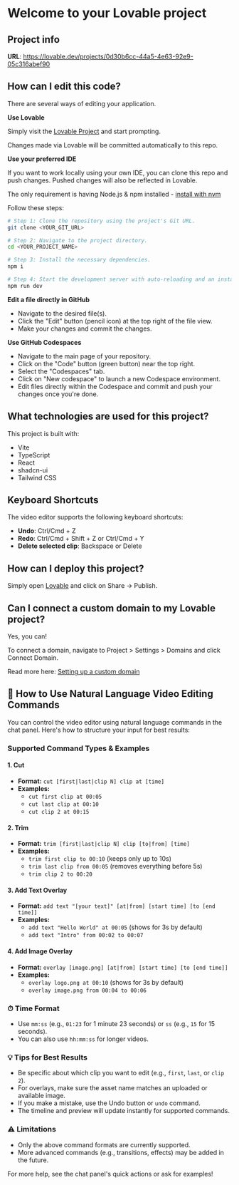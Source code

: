 # Welcome to your Lovable project

## Project info

**URL**: https://lovable.dev/projects/0d30b6cc-44a5-4e63-92e9-05c316abef90

## How can I edit this code?

There are several ways of editing your application.

**Use Lovable**

Simply visit the [Lovable Project](https://lovable.dev/projects/0d30b6cc-44a5-4e63-92e9-05c316abef90) and start prompting.

Changes made via Lovable will be committed automatically to this repo.

**Use your preferred IDE**

If you want to work locally using your own IDE, you can clone this repo and push changes. Pushed changes will also be reflected in Lovable.

The only requirement is having Node.js & npm installed - [install with nvm](https://github.com/nvm-sh/nvm#installing-and-updating)

Follow these steps:

```sh
# Step 1: Clone the repository using the project's Git URL.
git clone <YOUR_GIT_URL>

# Step 2: Navigate to the project directory.
cd <YOUR_PROJECT_NAME>

# Step 3: Install the necessary dependencies.
npm i

# Step 4: Start the development server with auto-reloading and an instant preview.
npm run dev
```

**Edit a file directly in GitHub**

- Navigate to the desired file(s).
- Click the "Edit" button (pencil icon) at the top right of the file view.
- Make your changes and commit the changes.

**Use GitHub Codespaces**

- Navigate to the main page of your repository.
- Click on the "Code" button (green button) near the top right.
- Select the "Codespaces" tab.
- Click on "New codespace" to launch a new Codespace environment.
- Edit files directly within the Codespace and commit and push your changes once you're done.

## What technologies are used for this project?

This project is built with:

- Vite
- TypeScript
- React
- shadcn-ui
- Tailwind CSS

## Keyboard Shortcuts

The video editor supports the following keyboard shortcuts:

- **Undo**: Ctrl/Cmd + Z
- **Redo**: Ctrl/Cmd + Shift + Z or Ctrl/Cmd + Y
- **Delete selected clip**: Backspace or Delete

## How can I deploy this project?

Simply open [Lovable](https://lovable.dev/projects/0d30b6cc-44a5-4e63-92e9-05c316abef90) and click on Share -> Publish.

## Can I connect a custom domain to my Lovable project?

Yes, you can!

To connect a domain, navigate to Project > Settings > Domains and click Connect Domain.

Read more here: [Setting up a custom domain](https://docs.lovable.dev/tips-tricks/custom-domain#step-by-step-guide)

## 📝 How to Use Natural Language Video Editing Commands

You can control the video editor using natural language commands in the chat panel. Here's how to structure your input for best results:

### Supported Command Types & Examples

#### 1. **Cut**
- **Format:** `cut [first|last|clip N] clip at [time]`
- **Examples:**
  - `cut first clip at 00:05`
  - `cut last clip at 00:10`
  - `cut clip 2 at 00:15`

#### 2. **Trim**
- **Format:** `trim [first|last|clip N] clip [to|from] [time]`
- **Examples:**
  - `trim first clip to 00:10` (keeps only up to 10s)
  - `trim last clip from 00:05` (removes everything before 5s)
  - `trim clip 2 to 00:20`

#### 3. **Add Text Overlay**
- **Format:** `add text "[your text]" [at|from] [start time] [to [end time]]`
- **Examples:**
  - `add text "Hello World" at 00:05` (shows for 3s by default)
  - `add text "Intro" from 00:02 to 00:07`

#### 4. **Add Image Overlay**
- **Format:** `overlay [image.png] [at|from] [start time] [to [end time]]`
- **Examples:**
  - `overlay logo.png at 00:10` (shows for 3s by default)
  - `overlay image.png from 00:04 to 00:06`

### ⏱ Time Format
- Use `mm:ss` (e.g., `01:23` for 1 minute 23 seconds) or `ss` (e.g., `15` for 15 seconds).
- You can also use `hh:mm:ss` for longer videos.

### 💡 Tips for Best Results
- Be specific about which clip you want to edit (e.g., `first`, `last`, or `clip 2`).
- For overlays, make sure the asset name matches an uploaded or available image.
- If you make a mistake, use the Undo button or `undo` command.
- The timeline and preview will update instantly for supported commands.

### ⚠️ Limitations
- Only the above command formats are currently supported.
- More advanced commands (e.g., transitions, effects) may be added in the future.

For more help, see the chat panel's quick actions or ask for examples!

